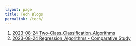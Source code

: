 ```yaml
---
layout: page
title: Tech Blogs
permalink: /tech/
---
```


1. [2023-08-24 Two-Class_Classification_Algorithms](/_posts/2023-08-24-Unveiling_Two-Class_Classification_Algorithms.md)
2. [2023-08-24 Regression_Algorithms - Comparative Study](/_posts/2023-08-24-Unveiling_Regression_Algorithms.md)